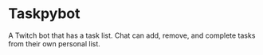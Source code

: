 # Taskpybot
A Twitch bot that has a task list. Chat can add, remove, and complete tasks from their own personal list.
